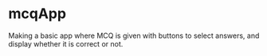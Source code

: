 # mcqApp
Making a basic app where MCQ is given with buttons to select answers, and display whether it is correct or not.

